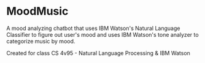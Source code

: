 # MoodMusic
A mood analyzing chatbot that uses IBM Watson's Natural Language Classifier to figure out user's mood and uses IBM Watson's tone analyzer to categorize music by mood.

Created for class CS 4v95 - Natural Language Processing & IBM Watson
